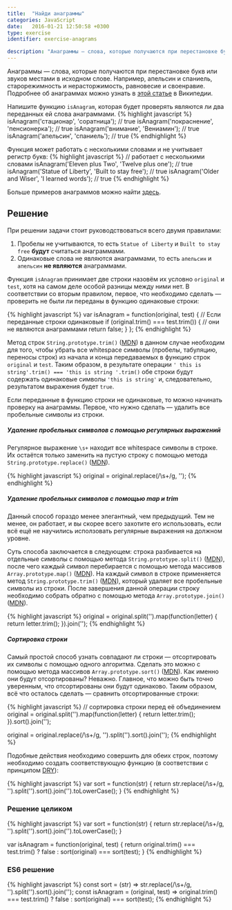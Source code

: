 ```yaml
---
title:  "Найди анаграммы"
categories: JavaScript
date:   2016-01-21 12:50:58 +0300
type: exercise
identifier: exercise-anagrams

description: "Анаграммы — слова, которые получаются при перестановке букв или звуков местами в исходном слове. Например, апельсин и спаниель, старорежимность и нерасторжимость, равновесие и своенравие. В задаче напишем функцию для проверки являются ли два переданных ей слова анаграммами или нет."
---
```


Анаграммы — слова, которые получаются при перестановке букв или звуков местами в исходном слове. Например, апельсин и спаниель, старорежимность и нерасторжимость, равновесие и своенравие. Подробнее об анаграммах можно узнать в [этой статье](https://ru.wikipedia.org/wiki/%D0%90%D0%BD%D0%B0%D0%B3%D1%80%D0%B0%D0%BC%D0%BC%D0%B0) в Википедии.

Напишите функцию `isAnagram`, которая будет проверять являются ли два переданных ей слова анаграммами.
{% highlight javascript %}
isAnagram('стационар', 'соратница');     // true
isAnagram('покраснение', 'пенсионерка'); // true
isAnagram('внимание', 'Вениамин');       // true
isAnagram('апельсин', 'спаниель');       // true
{% endhighlight %}

Функция может работать с несколькими словами и не учитывает регистр букв:
{% highlight javascript %}
// работает с несколькими словами
isAnagram('Eleven plus Two', 'Twelve plus one');      // true
isAnagram('Statue of Liberty', 'Built to stay free'); // true
isAnagram('Older and Wiser', 'I learned words');      // true
{% endhighlight %}

Больше примеров анаграммов можно найти [здесь](http://www.enchantedlearning.com/english/anagram/phrases.shtml).

## Решение
При решении задачи стоит руководствоваться всего двумя правилами:

1. Пробелы не учитываются, то есть `Statue of Liberty` и `Built to stay free` **будут** считаться анаграммами.
2. Одинаковые слова не являются анаграммами, то есть `апельсин` и `апельсин` **не являются** анаграммами.

Функция `isAnagram` принимает две строки назовём их условно `original` и `test`, хотя на самом деле особой разницы между ними нет. В соответствии со вторым правилом, первое, что необходимо сделать — проверить не были ли переданы в функцию одинаковые строки:

{% highlight javascript %}
var isAnagram = function(original, test) {
  // Если переданные строки одинаковые
  if (original.trim() === test.trim()) {
    // они не являются анаграммами
    return false;
  }
};
{% endhighlight %}

Метод строк `String.prototype.trim()` ([MDN](https://developer.mozilla.org/ru/docs/Web/JavaScript/Reference/Global_Objects/String/Trim)) в данном случае необходим для того, чтобы убрать все whitespace символы (пробелы, табуляцию, переносы строк) из начала и конца передаваемых в функцию строк `original` и `test`. Таким образом, в результате операции `' this is string'.trim() === 'this is string '.trim()` обе строки будут содержать одинаковые символы `'this is string'` и, следовательно, результатом выражения будет `true`. 

Если переданные в функцию строки не одинаковые, то можно начинать проверку на анаграммы. Первое, что нужно сделать — удалить все пробельные символы из строки. 

##### Удаление пробельных символов с помощью регулярных выражений
Регулярное выражение `\s+` находит все whitespace символы в строке. Их остаётся только заменить на пустую строку с помощью метода `String.prototype.replace()` ([MDN](https://developer.mozilla.org/ru/docs/Web/JavaScript/Reference/Global_Objects/String/Replace)).

{% highlight javascript %}
original = original.replace(/\s+/g, '');
{% endhighlight %}

##### Удаление пробельных символов с помощью map и trim
Данный способ гораздо менее элегантный, чем предыдущий. Тем не менее, он работает, и вы скорее всего захотите его использовать, если всё ещё не научились исползовать регулярные выражения на должном уровне. 

Суть способа заключается в следующем: строка разбивается на отдельные символы с помощью метода `String.prototype.split()` ([MDN](https://developer.mozilla.org/ru/docs/Web/JavaScript/Reference/Global_Objects/String/split)), после чего каждый символ перебирается с помощью метода массивов `Array.prototype.map()` ([MDN](https://developer.mozilla.org/ru/docs/Web/JavaScript/Reference/Global_Objects/Array/map)). На каждый символ в строке применяется метод `String.prototype.trim()` ([MDN](https://developer.mozilla.org/ru/docs/Web/JavaScript/Reference/Global_Objects/String/Trim)), который удаляет все пробельные символы из строки. После завершения данной операции строку необходимо собрать обратно с помощью метода `Array.prototype.join()` ([MDN](https://developer.mozilla.org/ru/docs/Web/JavaScript/Reference/Global_Objects/Array/join)).

{% highlight javascript %}
original = original.split('').map(function(letter) {
  return letter.trim();
}).join('');
{% endhighlight %}

##### Сортировка строки
Самый простой способ узнать совпадают ли строки — отсортировать их символы с помощью одного алгоритма. Сделать это можно с помощью метода массивов `Array.prototype.sort()` ([MDN](https://developer.mozilla.org/ru/docs/Web/JavaScript/Reference/Global_Objects/Array/sort)). Как именно они будут отсортированы? Неважно. Главное, что можно быть точно уверенным, что отсортированы они будут одинаково. Таким образом, всё что осталось сделать — сравнить отсортированные строки:

{% highlight javascript %}
// сортировка строки перед её объединением
original = original.split('').map(function(letter) {
  return letter.trim();
}).sort().join('');

original = original.replace(/\s+/g, '').split('').sort().join('');
{% endhighlight %}

Подобные действия необходимо совершить для обеих строк, поэтому необходимо создать соответствующую функцию (в соответствии с принципом [DRY](https://ru.wikipedia.org/wiki/Don%E2%80%99t_repeat_yourself)):

{% highlight javascript %}
var sort = function(str) {
  return str.replace(/\s+/g, '').split('').sort().join('').toLowerCase();
}
{% endhighlight %}

### Решение целиком
{% highlight javascript %}
var sort = function(str) {
  return str.replace(/\s+/g, '').split('').sort().join('').toLowerCase();
}

var isAnagram = function(original, test) {
  return original.trim() === test.trim() ? false : sort(original) === sort(test);
}
{% endhighlight %}

### ES6 решение
{% highlight javascript %}
const sort = (str) => str.replace(/\s+/g, '').split('').sort().join('');
const isAnagram = (original, test) => original.trim() === test.trim() ? false : sort(original) === sort(test);
{% endhighlight %}